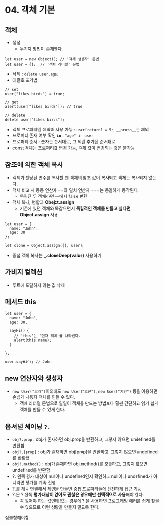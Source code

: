 # 04. 객체 기본

## 객체
- 생성
  - 두가지 방법이 존재한다. 
```
let user = new Object(); // '객체 생성자' 문법
let user = {};  // '객체 리터럴' 문법
```
- 삭제 : `delete user.age;`
- 대괄호 표기법
```
// set
user["likes birds"] = true;

// get
alert(user["likes birds"]); // true

// delete
delete user["likes birds"];
```
- 객체 프로퍼티엔 예약어 사용 가능 : `user[return] = 5;`, `__proto__`는 제외 
- 프로퍼티 존재 여부 확인 **`in`** : `"age" in user`
- 프로퍼티 순서 : 숫자는 순서대로, 그 외엔 추가된 순서대로 
- const 객체는 프로퍼티값 변경 가능, 객체 값이 변경되는 것은 불가능 

## 참조에 의한 객체 복사
- 객체가 할당된 변수를 복사할 땐 객체의 참조 값이 복사되고 객체는 복사되지 않는다. 
- 객체 비교 시 동등 연산자 ==와 일치 연산자 ===는 동일하게 동작된다. 
  - 독립된 두 객체라면 `==`에서 false 반환 
- 객체 복사, 병합과 **Obejct.assign**
  - 기존에 있던 객체와 똑같으면서 **독립적인 객체를 만들고 싶다면 Object.assign** 사용 
```
let user = {
  name: "John",
  age: 30
};

let clone = Object.assign({}, user);
```
- 중첩 객체 복사는 **_.cloneDeep(value)** 사용하기 

## 가비지 컬렉션
- 루트에 도달하지 않는 값 삭제 

## 메서드 this
```
let user = {
  name: "John",
  age: 30,

  sayHi() {
    // 'this'는 '현재 객체'를 나타낸다. 
    alert(this.name);
  }

};

user.sayHi(); // John
```

## new 연산자와 생성자
- `new User("보라")`이외에도 `new User("호진")`, `new User("지민")` 등을 이용하면 손쉽게 사용자 객체를 만들 수 있다. 
  - 객체 리터럴 문법으로 일일이 객체를 만드는 방법보다 훨씬 간단하고 읽기 쉽게 객체를 만들 수 있게 한다.

## 옵셔널 체이닝 `?.`

- `obj?.prop` : obj가 존재하면 obj.prop을 반환하고, 그렇지 않으면 undefined를 반환함
- `obj?.[prop]` : obj가 존재하면 obj[prop]을 반환하고, 그렇지 않으면 undefined를 반환함
- `obj?.method()` : obj가 존재하면 obj.method()를 호출하고, 그렇지 않으면 undefined를 반환함
- ?. 왼쪽 평가 대상이 null이나 undefined인지 확인하고 null이나 undefined가 아니라면 평가를 계속 진행
- ?.를 계속 연결해서 체인을 만들면 중첩 프로퍼티들에 안전하게 접근 가능 
- ?.은 ?.왼쪽 **평가대상이 없어도 괜찮은 경우에만 선택적으로 사용**해야 한다.
  - 꼭 있어야 하는 값인데 없는 경우에 ?.을 사용하면 프로그래밍 에러를 쉽게 찾을 수 없으므로 이런 상황을 만들지 말도록 한다.

심볼형해야함
